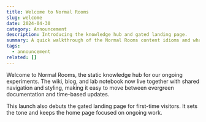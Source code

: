 ```yaml
---
title: Welcome to Normal Rooms
slug: welcome
date: 2024-04-30
category: Announcement
description: Introducing the knowledge hub and gated landing page.
summary: A quick walkthrough of the Normal Rooms content idioms and what to expect on launch.
tags:
  - announcement
related: []
---
```

Welcome to Normal Rooms, the static knowledge hub for our ongoing experiments. The wiki, blog, and lab notebook now live together with shared navigation and styling, making it easy to move between evergreen documentation and time-based updates.

This launch also debuts the gated landing page for first-time visitors. It sets the tone and keeps the home page focused on ongoing work.
